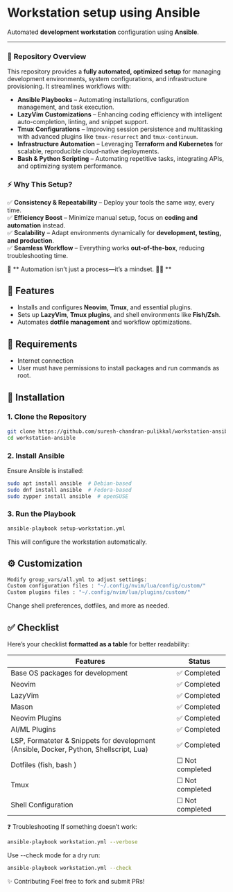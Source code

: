# **Workstation setup using Ansible**
Automated **development workstation** configuration using **Ansible**.

---
### 📜 **Repository Overview**  
This repository provides a **fully automated, optimized setup** for managing development environments, system configurations, and infrastructure provisioning. It streamlines workflows with:  

- **Ansible Playbooks** – Automating installations, configuration management, and task execution.  
- **LazyVim Customizations** – Enhancing coding efficiency with intelligent auto-completion, linting, and snippet support.  
- **Tmux Configurations** – Improving session persistence and multitasking with advanced plugins like `tmux-resurrect` and `tmux-continuum`.  
- **Infrastructure Automation** – Leveraging **Terraform and Kubernetes** for scalable, reproducible cloud-native deployments.  
- **Bash & Python Scripting** – Automating repetitive tasks, integrating APIs, and optimizing system performance.  

### ⚡ **Why This Setup?**  
✅ **Consistency & Repeatability** – Deploy your tools the same way, every time.  
✅ **Efficiency Boost** – Minimize manual setup, focus on **coding and automation** instead.  
✅ **Scalability** – Adapt environments dynamically for **development, testing, and production**.  
✅ **Seamless Workflow** – Everything works **out-of-the-box**, reducing troubleshooting time.  

🔧 ** Automation isn’t just a process—it’s a mindset. 🧠💡 **  



## 📌 **Features**
- Installs and configures **Neovim**, **Tmux**, and essential plugins.
- Sets up **LazyVim**, **Tmux plugins**, and shell environments like **Fish/Zsh**.
- Automates **dotfile management** and workflow optimizations.

## 📝 **Requirements**

- Internet connection
- User must have permissions to install packages and run commands as root.

## 🚀 **Installation**
### **1. Clone the Repository**
```sh
git clone https://github.com/suresh-chandran-pulikkal/workstation-ansible.git
cd workstation-ansible
```
### **2. Install Ansible**
Ensure Ansible is installed:
```sh
sudo apt install ansible  # Debian-based
sudo dnf install ansible  # Fedora-based
sudo zypper install ansible  # openSUSE
```
### **3. Run the Playbook**
```sh
ansible-playbook setup-workstation.yml
```
This will configure the workstation automatically.

## ⚙ **Customization**
```sh
Modify group_vars/all.yml to adjust settings:
Custom configuration files : "~/.config/nvim/lua/config/custom/"
Custom plugins files : "~/.config/nvim/lua/plugins/custom/"
```

Change shell preferences, dotfiles, and more as needed.

## ✅ **Checklist**

Here’s your checklist **formatted as a table** for better readability:

| **Features**                  | **Status**      |
|--------------------------------|---------------|
| Base OS packages for development               | ✅ Completed  |
| Neovim                         | ✅ Completed  |
| LazyVim                        | ✅ Completed  |
| Mason| ✅ Completed  |
| Neovim Plugins                 | ✅ Completed  |
| AI/ML Plugins| ✅ Completed  |
| LSP, Formateter & Snippets for development (Ansible, Docker, Python, Shellscript, Lua)| ✅ Completed  |
| Dotfiles (fish, bash )                       | ☐ Not completed |
| Tmux                           | ☐ Not completed |
| Shell Configuration            | ☐ Not completed |




❓ Troubleshooting
If something doesn’t work:
```sh
ansible-playbook workstation.yml --verbose
```

Use --check mode for a dry run:
```sh
ansible-playbook workstation.yml --check
```
✨ Contributing
Feel free to fork and submit PRs!
